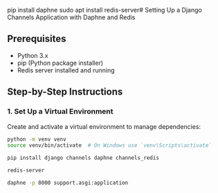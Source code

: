 pip install daphne
sudo apt install redis-server# Setting Up a Django Channels Application with Daphne and Redis

## Prerequisites

- Python 3.x
- pip (Python package installer)
- Redis server installed and running

## Step-by-Step Instructions

### 1. Set Up a Virtual Environment

Create and activate a virtual environment to manage dependencies:

```bash
python -m venv venv
source venv/bin/activate  # On Windows use `venv\Scripts\activate`
```
```bash
pip install django channels daphne channels_redis
```
```bash
redis-server
```
```bash
daphne -p 8000 support.asgi:application
```


